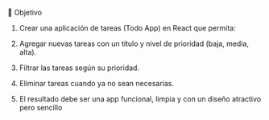 🎯 Objetivo

1. Crear una aplicación de tareas (Todo App) en React que permita:

2. Agregar nuevas tareas con un título y nivel de prioridad (baja, media, alta).

3. Filtrar las tareas según su prioridad.

4. Eliminar tareas cuando ya no sean necesarias.

5. El resultado debe ser una app funcional, limpia y con un diseño atractivo pero sencillo